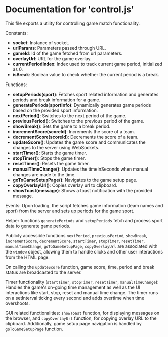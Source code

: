 # Documentation for 'control.js'

This file exports a utility for controlling game match functionality. 

Constants:
- **socket**: Instance of socket.
- **urlParams**: Parameters passed through URL.
- **gameId**: Id of the game fetched from url parameters.
- **overlayUrl**: URL for the game overlay.
- **currentPeriodIndex**: Index used to track current game period, initialized as 0.
- **isBreak**: Boolean value to check whether the current period is a break.

Functions:
- **setupPeriods(sport)**: Fetches sport related information and generates periods and break information for a game.
- **generatePeriods(sportInfo)**: Dynamically generates game periods based on the provided sport information.
- **nextPeriod()**: Switches to the next period of the game.
- **previousPeriod()**: Switches to the previous period of the game.
- **showBreak()**: Sets the game to a break period.
- **incrementScore(scoreId)**: Increments the score of a team.
- **decrementScore(scoreId)**: Decrements the score of a team.
- **updateScore()**: Updates the game score and communicates the changes to the server using WebSockets.
- **startTimer()**: Starts the game timer.
- **stopTimer()**: Stops the game timer.
- **resetTimer()**: Resets the game timer.
- **manualTimeChange()**: Updates the timeInSeconds when manual changes are made to the time.
- **goToGameSetupPage()**: Navigates to the game setup page.
- **copyOverlayUrl()**: Copies overlay url to clipboard.
- **showToast(message)**: Shows a toast notification with the provided message.

Events:
Upon loading, the script fetches game information (team names and sport) from the server and sets up periods for the game sport.

Helper functions `generatePeriods` and `setupPeriods` fetch and process sport data to generate game periods.

Publicly accessible functions `nextPeriod`, `previousPeriod`, `showBreak`, `incrementScore`, `decrementScore`, `startTimer`, `stopTimer`, `resetTimer`, `manualTimeChange`, `goToGameSetupPage`, `copyOverlayUrl` are associated with the `window` object, allowing them to handle clicks and other user interactions from the HTML page.

On calling the `updateScore` function, game score, time, period and break status are broadcasted to the server. 

Timer functionality (`startTimer`, `stopTimer`, `resetTimer`, `manualTimeChange`): Handles the game's on-going time management as well as the UI interactions like start, stop, reset and manual time change. The timer runs on a setInterval ticking every second and adds overtime when time overshoots. 

GUI related functionalities: `showToast` function, for displaying messages on the browser, and `copyOverlayUrl` function, for copying overlay URL to the clipboard. Additionally, game setup page navigation is handled by `goToGameSetupPage` function.